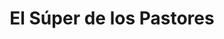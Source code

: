 ---
title: "El Súper de los Pastores"
url: /madrid/el-super-de-los-pastores-calle-de-don-ramon-de-la-cruz/
shop: Supermarkt
---